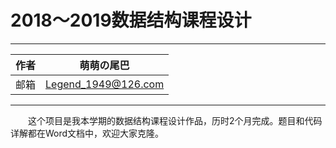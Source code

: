 # 2018～2019数据结构课程设计

***
| 作者 | 萌萌の尾巴          |
| ---- | ------------------- |
| 邮箱 | Legend_1949@126.com |
***

&emsp;&emsp;这个项目是我本学期的数据结构课程设计作品，历时2个月完成。题目和代码详解都在Word文档中，欢迎大家克隆。
